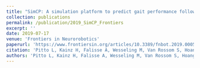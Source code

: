 ```yaml
---
title: "SimCP: A simulation platform to predict gait performance following orthopedic intervention in children with Cerebral Palsy"
collection: publications
permalink: /publication/2019_SimCP_Frontiers
excerpt: ''
date: 2019-07-17
venue: 'Frontiers in Neurorobotics'
paperurl: 'https://www.frontiersin.org/articles/10.3389/fnbot.2019.00054/full'
citation: 'Pitto L, Kainz H, Falisse A, Wesseling M, Van Rossom S, Hoang H, Papageorgiou E, Hallemans A, Desloovere K, Molenaers G, Van Campenhout A, De Groote F, and Jonkers I. (2019). "SimCP: A simulation platform to predict gait performance following orthopedic intervention in children with Cerebral Palsy." <i>Frontiers in Neurorobotics</i>. 13:54.'
authors: 'Pitto L, Kainz H, Falisse A, Wesseling M, Van Rossom S, Hoang H, Papageorgiou E, Hallemans A, Desloovere K, Molenaers G, Van Campenhout A, De Groote F, and Jonkers I'
---
```

